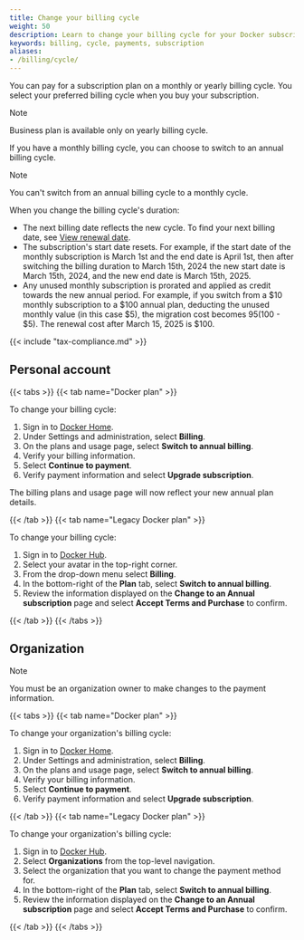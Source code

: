 ```yaml
---
title: Change your billing cycle
weight: 50
description: Learn to change your billing cycle for your Docker subscription
keywords: billing, cycle, payments, subscription
aliases:
- /billing/cycle/
---
```


You can pay for a subscription plan on a monthly or yearly billing cycle. You select your preferred billing cycle when you buy your subscription.

> [!NOTE]
>
> Business plan is available only on yearly billing cycle.

If you have a monthly billing cycle, you can choose to switch to an annual billing cycle.

> [!NOTE]
>
> You can't switch from an annual billing cycle to a monthly cycle.

When you change the billing cycle's duration:

- The next billing date reflects the new cycle. To find your next billing date, see [View renewal date](history.md#view-renewal-date).
- The subscription's start date resets. For example, if the start date of the monthly subscription is March 1st and the end date is April 1st, then after switching the billing duration to March 15th, 2024 the new start date is March 15th, 2024, and the new end date is March 15th, 2025.
- Any unused monthly subscription is prorated and applied as credit towards the new annual period. For example, if you switch from a $10 monthly subscription to a $100 annual plan, deducting the unused monthly value (in this case $5), the migration cost becomes $95 ($100 - $5). The renewal cost after March 15, 2025 is $100.

{{< include "tax-compliance.md" >}}

## Personal account

{{< tabs >}}
{{< tab name="Docker plan" >}}

To change your billing cycle:

1. Sign in to [Docker Home](https://app.docker.com/).
2. Under Settings and administration, select **Billing**.
3. On the plans and usage page, select **Switch to annual billing**.
4. Verify your billing information.
5. Select **Continue to payment**.
6. Verify payment information and select **Upgrade subscription**.

The billing plans and usage page will now reflect your new annual plan details.

{{< /tab >}}
{{< tab name="Legacy Docker plan" >}}

To change your billing cycle:

1. Sign in to [Docker Hub](https://hub.docker.com).
2. Select your avatar in the top-right corner.
3. From the drop-down menu select **Billing**.
4. In the bottom-right of the **Plan** tab, select **Switch to annual billing**.
5. Review the information displayed on the **Change to an Annual subscription** page and select **Accept Terms and Purchase** to confirm.

{{< /tab >}}
{{< /tabs >}}

## Organization

> [!NOTE]
>
> You must be an organization owner to make changes to the payment information.

{{< tabs >}}
{{< tab name="Docker plan" >}}

To change your organization's billing cycle:

1. Sign in to [Docker Home](https://app.docker.com/).
2. Under Settings and administration, select **Billing**.
3. On the plans and usage page, select **Switch to annual billing**.
4. Verify your billing information.
5. Select **Continue to payment**.
6. Verify payment information and select **Upgrade subscription**.

{{< /tab >}}
{{< tab name="Legacy Docker plan" >}}

To change your organization's billing cycle:

1. Sign in to [Docker Hub](https://hub.docker.com).
2. Select **Organizations** from the top-level navigation.
3. Select the organization that you want to change the payment method for.
4. In the bottom-right of the **Plan** tab, select **Switch to annual billing**.
5. Review the information displayed on the **Change to an Annual subscription** page and select **Accept Terms and Purchase** to confirm.

{{< /tab >}}
{{< /tabs >}}